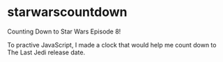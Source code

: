 # starwarscountdown
Counting Down to Star Wars Episode 8!

To practive JavaScript, I made a clock that would help me count down to The Last Jedi release date. 
